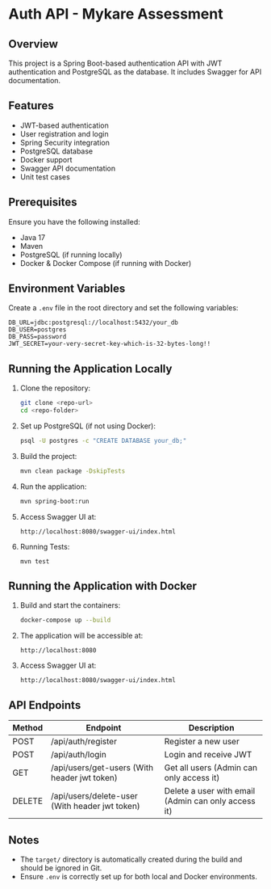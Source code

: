 # Auth API - Mykare Assessment

## Overview
This project is a Spring Boot-based authentication API with JWT authentication and PostgreSQL as the database. It includes Swagger for API documentation.

## Features
- JWT-based authentication
- User registration and login
- Spring Security integration
- PostgreSQL database
- Docker support
- Swagger API documentation
- Unit test cases

## Prerequisites
Ensure you have the following installed:
- Java 17
- Maven
- PostgreSQL (if running locally)
- Docker & Docker Compose (if running with Docker)

## Environment Variables
Create a `.env` file in the root directory and set the following variables:

```
DB_URL=jdbc:postgresql://localhost:5432/your_db
DB_USER=postgres
DB_PASS=password
JWT_SECRET=your-very-secret-key-which-is-32-bytes-long!!
```

## Running the Application Locally

1. Clone the repository:
   ```sh
   git clone <repo-url>
   cd <repo-folder>
   ```
2. Set up PostgreSQL (if not using Docker):
   ```sh
   psql -U postgres -c "CREATE DATABASE your_db;"
   ```
3. Build the project:
   ```sh
   mvn clean package -DskipTests
   ```
4. Run the application:
   ```sh
   mvn spring-boot:run
   ```
5. Access Swagger UI at:
   ```
   http://localhost:8080/swagger-ui/index.html
   ```
6. Running Tests:
   ```
   mvn test
   ```   

## Running the Application with Docker

1. Build and start the containers:
   ```sh
   docker-compose up --build
   ```
2. The application will be accessible at:
   ```
   http://localhost:8080
   ```
3. Access Swagger UI at:
   ```
   http://localhost:8080/swagger-ui/index.html
   ```

## API Endpoints
| Method | Endpoint | Description |
|--------|---------|-------------|
| POST | /api/auth/register | Register a new user |
| POST | /api/auth/login | Login and receive JWT |
| GET | /api/users/get-users (With header jwt token) | Get all users (Admin can only access it) |
| DELETE | /api/users/delete-user (With header jwt token) | Delete a user with email (Admin can only access it) |

## Notes
- The `target/` directory is automatically created during the build and should be ignored in Git.
- Ensure `.env` is correctly set up for both local and Docker environments.



